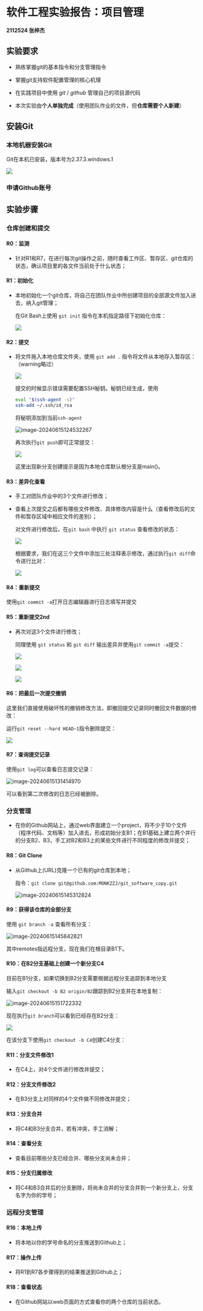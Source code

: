 # 软件工程实验报告：项目管理

**2112524 张梓杰**

## 实验要求

- 熟练掌握git的基本指令和分支管理指令

- 掌握git支持软件配置管理的核心机理

- 在实践项目中使用 $git$ / $github$ 管理自己的项目源代码

- 本次实验由**个人单独完成**（使用团队作业的文件，但**仓库需要个人新建**）

## 安装Git

### 本地机器安装Git

Git在本机已安装，版本号为2.37.3.windows.1

![](E:\college\3.2\软件工程\个人作业\4.项目管理\fig\本地安装Git.png)

### 申请Github账号

## 实验步骤

### 仓库创建和提交

#### R0：监测

- 针对R1和R7，在进行每次git操作之前，随时查看工作区、暂存区、git仓库的状态，确认项目里的各文件当前处于什么状态；

#### R1：初始化

- 本地初始化一个git仓库，将自己在团队作业中所创建项目的全部源文件加入进去，纳入git管理；

  在Git Bash上使用 `git init` 指令在本机指定路径下初始化仓库：

  ![](E:\college\3.2\软件工程\个人作业\4.项目管理\fig\初始化仓库.png)

#### R2：提交

- 将文件拖入本地仓库文件夹，使用 `git add .` 指令将文件从本地存入暂存区：（warning略过）

  ![](E:\college\3.2\软件工程\个人作业\4.项目管理\fig\git本地add.png)

  提交的时候显示错误需要配置SSH秘钥。秘钥已经生成，使用

  ````sh
  eval "$(ssh-agent -s)"
  ssh-add ~/.ssh/id_rsa
  ````

  将秘钥添加到当前`ssh-agent`

  ![image-20240615124532267](C:\Users\张梓杰\AppData\Roaming\Typora\typora-user-images\image-20240615124532267.png)

  再次执行`git push`即可正常提交：

  ![](E:\college\3.2\软件工程\个人作业\4.项目管理\fig\push操作.png)

  这里出现新分支创建提示是因为本地仓库默认根分支是main()。

#### R3：差异化查看

- 手工对团队作业中的3个文件进行修改；

- 查看上次提交之后都有哪些文件修改、具体修改内容是什么（查看修改后的文件和暂存区域中相应文件的差别）；

  对文件进行修改后，在`git bash` 中执行 `git status` 查看修改的状态：

  ![](E:\college\3.2\软件工程\个人作业\4.项目管理\fig\查看一次修改状态.png)

  根据要求，我们在这三个文件中添加三处注释表示修改，通过执行`git diff`命令进行比对：

  ![](E:\college\3.2\软件工程\个人作业\4.项目管理\fig\修改1.png)

#### R4：重新提交

使用`git commit -a`打开日志编辑器进行日志填写并提交

#### R5：重新提交2nd

- 再次对这3个文件进行修改；

  同理使用 `git status` 和 `git diff` 输出差异并使用`git commit -a`提交：

  ![](E:\college\3.2\软件工程\个人作业\4.项目管理\fig\查看二次修改状态.png)

  ![](E:\college\3.2\软件工程\个人作业\4.项目管理\fig\修改2.png)

  ![](E:\college\3.2\软件工程\个人作业\4.项目管理\fig\重新提交2.png)

#### R6：把最后一次提交撤销

这里我们直接使用破坏性的撤销修改方法，即撤回提交记录同时撤回文件数据的修改：

运行`git reset --hard HEAD~1`指令删除提交：

![](E:\college\3.2\软件工程\个人作业\4.项目管理\fig\撤销修改.png)

#### R7：查询提交记录

使用`git log`可以查看日志提交记录：

![image-20240615131414970](C:\Users\张梓杰\AppData\Roaming\Typora\typora-user-images\image-20240615131414970.png)

可以看到第二次修改的日志已经被删除。

### 分支管理

- 在你的Github网站上，通过web界面建立一个project，将不少于10个文件（程序代码、文档等）加入进去，形成初始分支B1；在B1基础上建立两个并行的分支B2、B3，手工对B2和B3上的某些文件进行不同程度的修改并提交；

#### R8：Git Clone

- 从Github上(URL)克隆一个已有的git仓库到本地；

  指令：`git clone git@github.com:MONKZZJ/git_software_copy.git`

	![image-20240615145312824](C:\Users\张梓杰\AppData\Roaming\Typora\typora-user-images\image-20240615145312824.png)

#### R9：获得该仓库的全部分支

使用 `git branch -a` 查看所有分支：

![image-20240615145842821](C:\Users\张梓杰\AppData\Roaming\Typora\typora-user-images\image-20240615145842821.png)

其中remotes指远程分支，现在我们在根目录B1下。

#### R10：在B2分支基础上创建一个新分支C4

目前在B1分支，如果切换到B2分支需要根据远程分支追踪到本地分支

输入`git checkout -b B2 origin/B2`跟踪到B2分支并在本地复制：

![image-20240615151722332](C:\Users\张梓杰\AppData\Roaming\Typora\typora-user-images\image-20240615151722332.png)

现在执行`git branch`可以看到已经存在B2分支：

![](E:\college\3.2\软件工程\个人作业\4.项目管理\fig\分支查看1.png)

在该分支下使用`git checkout -b C4`创建C4分支：

#### R11：分支文件修改1

- 在C4上，对4个文件进行修改并提交；

  

#### R12：分支文件修改2

- 在B3分支上对同样的4个文件做不同修改并提交；

#### R13：分支合并

- 将C4和B3分支合并，若有冲突，手工消解；

#### R14：查看分支

- 查看目前哪些分支已经合并、哪些分支尚未合并；

#### R15：分支归属修改

- 将C4和B3合并后的分支删除，将尚未合并的分支合并到一个新分支上，分支名字为你的学号；

### 远程分支管理

#### R16：本地上传

- 将本地以你的学号命名的分支推送到Github上；

#### R17：操作上传

- 将R1到R7各步骤得到的结果推送到Github上；

#### R18：查看状态

- 在Github网站以web页面的方式查看你的两个仓库的当前状态。